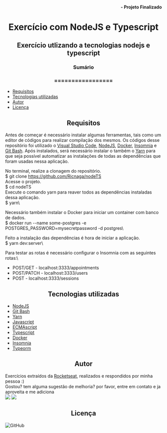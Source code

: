 #### <div align="right">- Projeto Finalizado <div>
# <div align="center">Exercício com NodeJS e Typescript <div>
## <div align="center">Exercício utlizando a tecnologias nodejs e typescript<div>
### <div align="center">Sumário <div>
### <div align="center">================= <div>
<!--ts-->
   - [Requisitos](#Requisitos)
   - [Tecnologias utilizadas](#tecnologias-utilizadas)
   - [Autor](#autor)
   - [Licença](#Licença)
<!--te-->
## <div align="center">Requisitos<div>
Antes de começar é necessário instalar algumas ferramentas, tais como um editor de códigos para realizar compilação dos mesmos. Os códigos desse repositório foi utilizado o [Visual Studio Code](https://code.visualstudio.com/), [NodeJS](https://nodejs.org/en/), [Docker](https://www.docker.com/), [Insomnia](https://insomnia.rest/download/) e [Git Bash](https://gitforwindows.org/). Após instalados, será necessário instalar o também o [Yarn](https://yarnpkg.com/) para que seja possível automatizar as instalações de todas as dependências que foram usadas nessa aplicação.

No terminal, realize a clonagem do repositório.\
$ git clone <https://github.com/Ricnaga/nodeTS> \
Acesse o projeto.\
$ cd nodeTS \
Execute o comando yarn para reaver todos as dependências instaladas dessa aplicação.\
$ yarn\

Necessário também instalar o Docker para iniciar um container com banco de dados.\
$ docker run --name some-postgres -e POSTGRES_PASSWORD=mysecretpassword -d postgres\

Feito a instalação das dependências é hora de iniciar a aplicação.\
$ yarn dev:server\

Para testar as rotas é necessário configurar o Insomnia com as seguintes rotas:\
- POST/GET - localhost:3333/appointments
- POST/PATCH - localhost:3333/users
- POST - localhost:3333/sessions

## <div align="center">Tecnologias utilizadas<div>
- [NodeJS](https://nodejs.org/en/) 
- [Git Bash](https://gitforwindows.org/)
- [Yarn](https://yarnpkg.com/getting-started/install)
- [Javascript](https://developer.mozilla.org/pt-BR/docs/Web/JavaScript)
- [ECMAscript](https://www.ecma-international.org/publications/standards/Standard.htm)
- [Typescript](https://www.typescriptlang.org/)
- [Docker](https://www.docker.com/)
- [Insomnia](https://insomnia.rest/download/)
- [Typeorm](https://typeorm.io/#/)

## <div align="center">Autor<div>
Exercícios extraídos da [Rocketseat](https://rocketseat.com.br/), realizados e respondidos por minha pessoa :) \
Gostou? tem alguma sugestão de melhoria? por favor, entre em contato e ja aproveita e me adiciona \
<a href="https://www.linkedin.com/in/ricardo-nagatomy-56553254"><img src="https://img.shields.io/badge/-RicardoNaga-blue?style=flat-square&logo=Linkedin&logoColor=white"></a>
<a href="https://app.rocketseat.com.br/me/ricardo-nagatomy-08130"><img src="https://img.shields.io/badge/-Rocketseat-000?style=flat-square&logo=&logoColor=white"></a>

## <div align="center">Licença<div>

![GitHub](https://img.shields.io/github/license/Ricnaga/nodeTS)